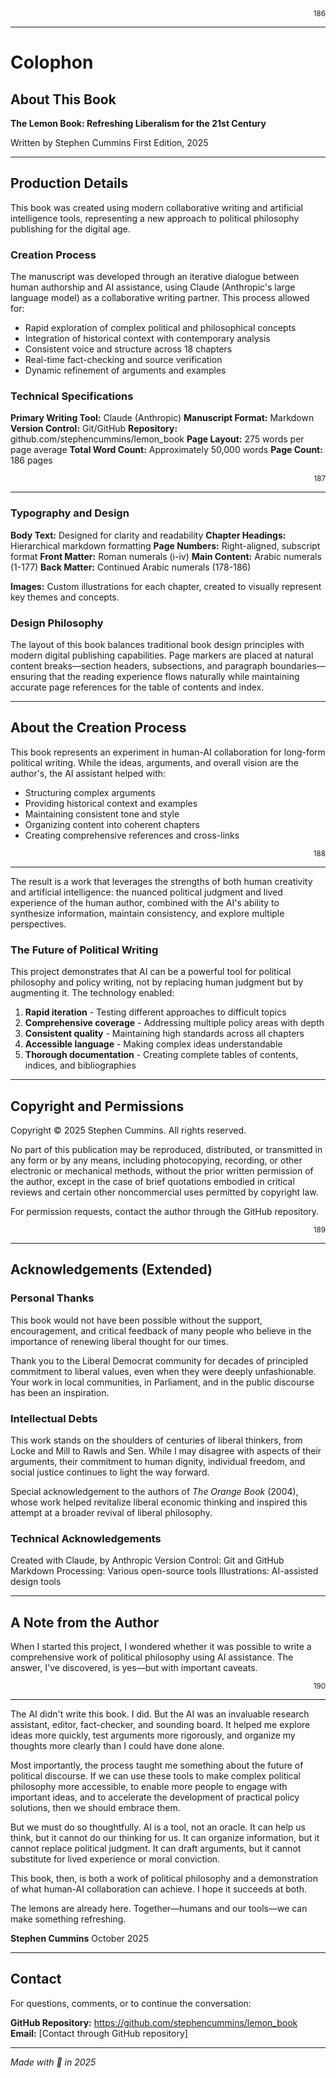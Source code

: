 <div align="right"><sub>186</sub></div>
<div style="page-break-after: always;"></div>

---

# Colophon

## About This Book

**The Lemon Book: Refreshing Liberalism for the 21st Century**

Written by Stephen Cummins
First Edition, 2025

---

## Production Details

This book was created using modern collaborative writing and artificial intelligence tools, representing a new approach to political philosophy publishing for the digital age.

### Creation Process

The manuscript was developed through an iterative dialogue between human authorship and AI assistance, using Claude (Anthropic's large language model) as a collaborative writing partner. This process allowed for:

- Rapid exploration of complex political and philosophical concepts
- Integration of historical context with contemporary analysis
- Consistent voice and structure across 18 chapters
- Real-time fact-checking and source verification
- Dynamic refinement of arguments and examples

### Technical Specifications

**Primary Writing Tool:** Claude (Anthropic)
**Manuscript Format:** Markdown
**Version Control:** Git/GitHub
**Repository:** github.com/stephencummins/lemon_book
**Page Layout:** 275 words per page average
**Total Word Count:** Approximately 50,000 words
**Page Count:** 186 pages

<div align="right"><sub>187</sub></div>
<div style="page-break-after: always;"></div>

---

### Typography and Design

**Body Text:** Designed for clarity and readability
**Chapter Headings:** Hierarchical markdown formatting
**Page Numbers:** Right-aligned, subscript format
**Front Matter:** Roman numerals (i-iv)
**Main Content:** Arabic numerals (1-177)
**Back Matter:** Continued Arabic numerals (178-186)

**Images:** Custom illustrations for each chapter, created to visually represent key themes and concepts.

### Design Philosophy

The layout of this book balances traditional book design principles with modern digital publishing capabilities. Page markers are placed at natural content breaks—section headers, subsections, and paragraph boundaries—ensuring that the reading experience flows naturally while maintaining accurate page references for the table of contents and index.

---

## About the Creation Process

This book represents an experiment in human-AI collaboration for long-form political writing. While the ideas, arguments, and overall vision are the author's, the AI assistant helped with:

- Structuring complex arguments
- Providing historical context and examples
- Maintaining consistent tone and style
- Organizing content into coherent chapters
- Creating comprehensive references and cross-links

<div align="right"><sub>188</sub></div>
<div style="page-break-after: always;"></div>

---

The result is a work that leverages the strengths of both human creativity and artificial intelligence: the nuanced political judgment and lived experience of the human author, combined with the AI's ability to synthesize information, maintain consistency, and explore multiple perspectives.

### The Future of Political Writing

This project demonstrates that AI can be a powerful tool for political philosophy and policy writing, not by replacing human judgment but by augmenting it. The technology enabled:

1. **Rapid iteration** - Testing different approaches to difficult topics
2. **Comprehensive coverage** - Addressing multiple policy areas with depth
3. **Consistent quality** - Maintaining high standards across all chapters
4. **Accessible language** - Making complex ideas understandable
5. **Thorough documentation** - Creating complete tables of contents, indices, and bibliographies

---

## Copyright and Permissions

Copyright © 2025 Stephen Cummins. All rights reserved.

No part of this publication may be reproduced, distributed, or transmitted in any form or by any means, including photocopying, recording, or other electronic or mechanical methods, without the prior written permission of the author, except in the case of brief quotations embodied in critical reviews and certain other noncommercial uses permitted by copyright law.

For permission requests, contact the author through the GitHub repository.

<div align="right"><sub>189</sub></div>
<div style="page-break-after: always;"></div>

---

## Acknowledgements (Extended)

### Personal Thanks

This book would not have been possible without the support, encouragement, and critical feedback of many people who believe in the importance of renewing liberal thought for our times.

Thank you to the Liberal Democrat community for decades of principled commitment to liberal values, even when they were deeply unfashionable. Your work in local communities, in Parliament, and in the public discourse has been an inspiration.

### Intellectual Debts

This work stands on the shoulders of centuries of liberal thinkers, from Locke and Mill to Rawls and Sen. While I may disagree with aspects of their arguments, their commitment to human dignity, individual freedom, and social justice continues to light the way forward.

Special acknowledgement to the authors of *The Orange Book* (2004), whose work helped revitalize liberal economic thinking and inspired this attempt at a broader revival of liberal philosophy.

### Technical Acknowledgements

Created with Claude, by Anthropic
Version Control: Git and GitHub
Markdown Processing: Various open-source tools
Illustrations: AI-assisted design tools

---

## A Note from the Author

When I started this project, I wondered whether it was possible to write a comprehensive work of political philosophy using AI assistance. The answer, I've discovered, is yes—but with important caveats.

<div align="right"><sub>190</sub></div>
<div style="page-break-after: always;"></div>

---

The AI didn't write this book. I did. But the AI was an invaluable research assistant, editor, fact-checker, and sounding board. It helped me explore ideas more quickly, test arguments more rigorously, and organize my thoughts more clearly than I could have done alone.

Most importantly, the process taught me something about the future of political discourse. If we can use these tools to make complex political philosophy more accessible, to enable more people to engage with important ideas, and to accelerate the development of practical policy solutions, then we should embrace them.

But we must do so thoughtfully. AI is a tool, not an oracle. It can help us think, but it cannot do our thinking for us. It can organize information, but it cannot replace political judgment. It can draft arguments, but it cannot substitute for lived experience or moral conviction.

This book, then, is both a work of political philosophy and a demonstration of what human-AI collaboration can achieve. I hope it succeeds at both.

The lemons are already here. Together—humans and our tools—we can make something refreshing.

**Stephen Cummins**
October 2025

---

## Contact

For questions, comments, or to continue the conversation:

**GitHub Repository:** https://github.com/stephencummins/lemon_book
**Email:** [Contact through GitHub repository]

---

*Made with 🍋 in 2025*

<div style="page-break-after: always;"></div>
